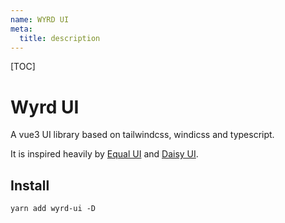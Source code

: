 ```yaml
---
name: WYRD UI
meta:
  title: description
---
```


[TOC]

# Wyrd UI

A vue3 UI library based on tailwindcss, windicss and typescript.

It is inspired heavily by [Equal UI](https://github.com/quatrochan/Equal) and [Daisy UI](https://github.com/saadeghi/daisyui).

## Install

```text
yarn add wyrd-ui -D
```
